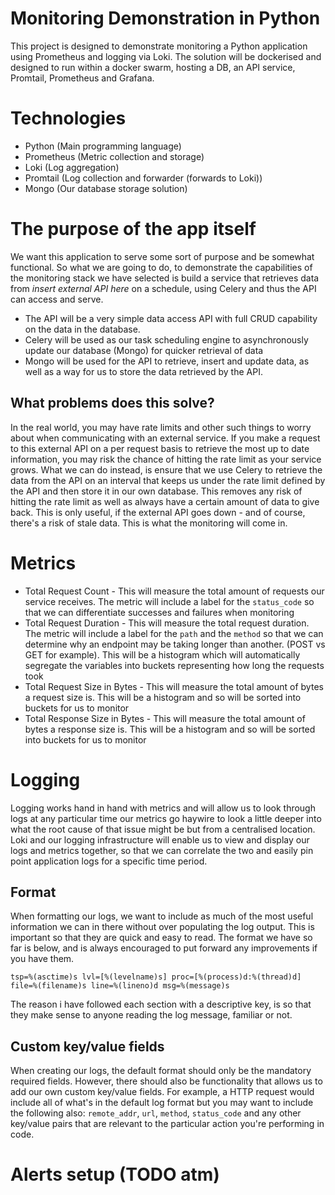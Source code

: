 # Monitoring Demonstration in Python

This project is designed to demonstrate monitoring a Python application using Prometheus and logging via Loki. The solution will be dockerised and designed to run within a docker swarm, hosting a DB, an API service, Promtail, Prometheus and Grafana.

# Technologies

* Python (Main programming language)
* Prometheus (Metric collection and storage)
* Loki (Log aggregation)
* Promtail (Log collection and forwarder (forwards to Loki))
* Mongo (Our database storage solution)


# The purpose of the app itself

We want this application to serve some sort of purpose and be somewhat functional. So what we are going to do, to demonstrate the capabilities of the monitoring stack we have selected is build a service that retrieves data from *insert external API here* on a schedule, using Celery and thus the API can access and serve.

* The API will be a very simple data access API with full CRUD capability on the data in the database.
* Celery will be used as our task scheduling engine to asynchronously update our database (Mongo) for quicker retrieval of data
* Mongo will be used for the API to retrieve, insert and update data, as well as a way for us to store the data retrieved by the API.

## What problems does this solve?

In the real world, you may have rate limits and other such things to worry about when communicating with an external service. If you make a request to this external API on a per request basis to retrieve the most up to date information, you may risk the chance of hitting the rate limit as your service grows. What we can do instead, is ensure that we use Celery to retrieve the data from the API on an interval that keeps us under the rate limit defined by the API and then store it in our own database. This removes any risk of hitting the rate limit as well as always have a certain amount of data to give back. This is only useful, if the external API goes down - and of course, there's a risk of stale data. This is what the monitoring will come in.

# Metrics

* Total Request Count - This will measure the total amount of requests our service receives. The metric will include a label for the `status_code` so that we can differentiate successes and failures when monitoring
* Total Request Duration - This will measure the total request duration. The metric will include a label for the `path` and the `method` so that we can determine why an endpoint may be taking longer than another. (POST vs GET for example). This will be a histogram which will automatically segregate the variables into buckets representing how long the requests took
* Total Request Size in Bytes - This will measure the total amount of bytes a request size is. This will be a histogram and so will be sorted into buckets for us to monitor
* Total Response Size in Bytes - This will measure the total amount of bytes a response size is. This will be a histogram and so will be sorted into buckets for us to monitor

# Logging

Logging works hand in hand with metrics and will allow us to look through logs at any particular time our metrics go haywire to look a little deeper into what the root cause of that issue might be but from a centralised location. Loki and our logging infrastructure will enable us to view and display our logs and metrics together, so that we can correlate the two and easily pin point application logs for a specific time period.

## Format

When formatting our logs, we want to include as much of the most useful information we can in there without over populating the log output. This is important so that they are quick and easy to read. The format we have so far is below, and is always encouraged to put forward any improvements if you have them.

`tsp=%(asctime)s lvl=[%(levelname)s] proc=[%(process)d:%(thread)d] file=%(filename)s line=%(lineno)d msg=%(message)s`

The reason i have followed each section with a descriptive key, is so that they make sense to anyone reading the log message, familiar or not. 

## Custom key/value fields

When creating our logs, the default format should only be the mandatory required fields. However, there should also be functionality that allows us to add our own custom key/value fields. For example, a HTTP request would include all of what's in the default log format but you may want to include the following also: `remote_addr`, `url`, `method`, `status_code` and any other key/value pairs that are relevant to the particular action you're performing in code.

# Alerts setup (TODO atm)

